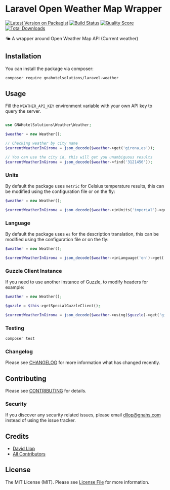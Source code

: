 # Laravel Open Weather Map Wrapper

[![Latest Version on Packagist](https://img.shields.io/packagist/v/gnahotelsolutions/laravel-weather.svg?style=flat-square)](https://packagist.org/packages/gnahotelsolutions/laravel-weather)
[![Build Status](https://img.shields.io/travis/gnahotelsolutions/laravel-weather/master.svg?style=flat-square)](https://travis-ci.org/gnahotelsolutions/laravel-weather)
[![Quality Score](https://img.shields.io/scrutinizer/g/gnahotelsolutions/laravel-weather.svg?style=flat-square)](https://scrutinizer-ci.com/g/gnahotelsolutions/laravel-weather)
[![Total Downloads](https://img.shields.io/packagist/dt/gnahotelsolutions/laravel-weather.svg?style=flat-square)](https://packagist.org/packages/gnahotelsolutions/laravel-weather)

🌤️ A wrapper around Open Weather Map API (Current weather)

## Installation

You can install the package via composer:

```bash
composer require gnahotelsolutions/laravel-weather
```

## Usage

Fill the `WEATHER_API_KEY` environment variable with your own API key to query the server.


```php

use GNAHotelSolutions\Weather\Weather;

$weather = new Weather();

// Checking weather by city name
$currentWeatherInGirona = json_decode($weather->get('girona,es'));

// You can use the city id, this will get you unambiguous results
$currentWeatherInGirona = json_decode($weather->find('3121456'));
```

### Units
By default the package uses `metric` for Celsius temperature results, this can be modified using the 
configuration file or on the fly:

```php
$weather = new Weather();

$currentWeatherInGirona = json_decode($weather->inUnits('imperial')->get('girona,es'));
```

### Language
By default the package uses `es` for the description translation, this can be modified using the
configuration file or on the fly:

```php
$weather = new Weather();

$currentWeatherInGirona = json_decode($weather->inLanguage('en')->get('girona'));
```

### Guzzle Client Instance
If you need to use another instance of Guzzle, to modify headers for example:

```php
$weather = new Weather();

$guzzle = $this->getSpecialGuzzleClient();

$currentWeatherInGirona = json_decode($weather->using($guzzle)->get('girona'));
```

### Testing

```bash
composer test
```

### Changelog

Please see [CHANGELOG](CHANGELOG.md) for more information what has changed recently.

## Contributing

Please see [CONTRIBUTING](CONTRIBUTING.md) for details.

### Security

If you discover any security related issues, please email dllop@gnahs.com instead of using the issue tracker.

## Credits

- [David Llop](https://github.com/lloople)
- [All Contributors](../../contributors)

## License

The MIT License (MIT). Please see [License File](LICENSE.md) for more information.
